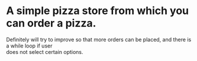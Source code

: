 # A simple pizza store from which you can order a pizza.
Definitely will try to improve so that more orders can be placed, and there is a while loop if user  
does not select certain options.
